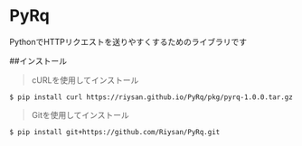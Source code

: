 # PyRq
PythonでHTTPリクエストを送りやすくするためのライブラリです

##インストール
> cURLを使用してインストール  

```
$ pip install curl https://riysan.github.io/PyRq/pkg/pyrq-1.0.0.tar.gz 
```


> Gitを使用してインストール  

```
$ pip install git+https://github.com/Riysan/PyRq.git 
```
